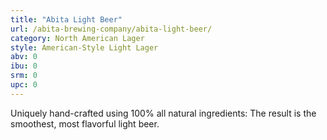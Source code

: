 ```yaml
---
title: "Abita Light Beer"
url: /abita-brewing-company/abita-light-beer/
category: North American Lager
style: American-Style Light Lager
abv: 0
ibu: 0
srm: 0
upc: 0
---
```

Uniquely hand-crafted using 100% all natural ingredients: The result is the smoothest, most flavorful light beer.
